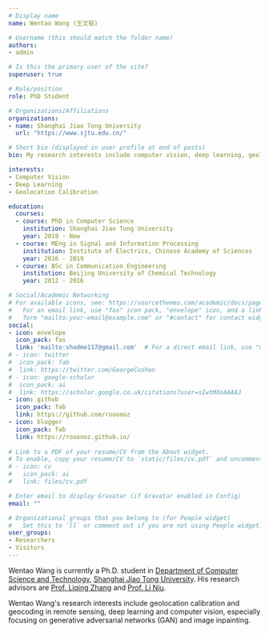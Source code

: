 ```yaml
---
# Display name
name: Wentao Wang (王文韬)

# Username (this should match the folder name)
authors:
- admin

# Is this the primary user of the site?
superuser: true

# Role/position
role: PhD Student

# Organizations/Affiliations
organizations:
- name: Shanghai Jiao Tong University
  url: "https://www.sjtu.edu.cn/"

# Short bio (displayed in user profile at end of posts)
bio: My research interests include computer vision, deep learning, geolocation calibration and geocoding in remote sensing.

interests:
- Computer Vision
- Deep Learning
- Geolocation Calibration

education:
  courses:
  - course: PhD in Computer Science
    institution: Shanghai Jiao Tong University
    year: 2019 - Now
  - course: MEng in Signal and Information Processing
    institution: Institute of Electrics, Chinese Academy of Sciences
    year: 2016 - 2019
  - course: BSc in Communication Engineering
    institution: Beijing University of Chemical Technology
    year: 2012 - 2016

# Social/Academic Networking
# For available icons, see: https://sourcethemes.com/academic/docs/page-builder/#icons
#   For an email link, use "fas" icon pack, "envelope" icon, and a link in the
#   form "mailto:your-email@example.com" or "#contact" for contact widget.
social:
- icon: envelope
  icon_pack: fas
  link: 'mailto:shodme117@gmail.com'  # For a direct email link, use "mailto:test@example.org".
# - icon: twitter
#  icon_pack: fab
#  link: https://twitter.com/GeorgeCushen
# - icon: google-scholar
#  icon_pack: ai
#  link: https://scholar.google.co.uk/citations?user=sIwtMXoAAAAJ
- icon: github
  icon_pack: fab
  link: https://github.com/roooooz
- icon: blogger
  icon_pack: fab
  link: https://roooooz.github.io/
  
# Link to a PDF of your resume/CV from the About widget.
# To enable, copy your resume/CV to `static/files/cv.pdf` and uncomment the lines below.
# - icon: cv
#   icon_pack: ai
#   link: files/cv.pdf

# Enter email to display Gravatar (if Gravatar enabled in Config)
email: ""

# Organizational groups that you belong to (for People widget)
#   Set this to `[]` or comment out if you are not using People widget.
user_groups:
- Researchers
- Visitors
---
```


Wentao Wang is currently a Ph.D. student in [Department of Computer Science and Technology](http://www.cs.sjtu.edu.cn/), [Shanghai Jiao Tong University](http://en.sjtu.edu.cn/).  His research advisors are [Prof. Liqing Zhang](http://www.cs.sjtu.edu.cn/en/PeopleDetail.aspx?id=137) and [Prof. Li Niu](http://bcmi.sjtu.edu.cn/home/niuli/).

Wentao Wang's research interests include geolocation calibration and geocoding in remote sensing, deep learning and computer vision, especially focusing on generative adversarial networks (GAN) and image inpainting. 
